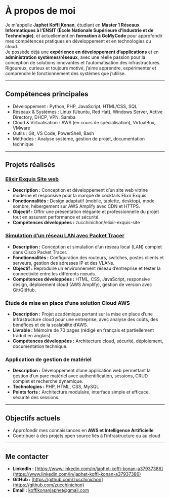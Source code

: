 # À propos de moi

Je m'appelle **Japhet Koffi Konan**, étudiant en **Master 1 Réseaux Informatiques à l’ENSIT (École Nationale Supérieure d’Industrie et de Technologie)**, et actuellement en **formation à GoMyCode** pour approfondir mes compétences pratiques en développement et en technologies du cloud.  
Je possède déjà une **expérience en développement d’applications** et en **administration systèmes/réseaux**, avec une réelle passion pour la conception de solutions innovantes et l’automatisation des infrastructures.  
Rigoureux, curieux et toujours motivé, j’aime apprendre, expérimenter et comprendre le fonctionnement des systèmes que j’utilise.  

---

## Compétences principales

- Développement : Python, PHP, JavaScript, HTML/CSS, SQL  
- Réseaux & Systèmes : Linux (Ubuntu, Red Hat), Windows Server, Active Directory, DHCP, VPN, Samba  
- Cloud & Virtualisation : AWS (en cours de spécialisation), VirtualBox, VMware  
- Outils : Git, VS Code, PowerShell, Bash  
- Méthodes : Analyse système, gestion de projet, documentation technique  

---

## Projets réalisés

### [Elixir Exquis Site web](https://github.com/zucchinichon/elixir-exquis-site/tree/master)
- **Description :** Conception et développement d’un site web vitrine moderne et responsive pour la marque de cocktails Elixir Exquis.
- **Fonctionnalités :** Design adaptatif (mobile, tablette, desktop), mode sombre, hébergement sur AWS Amplify avec CDN et HTTPS.
- **Objectif :** Offrir une présentation élégante et professionnelle du projet tout en assurant performance et sécurité.
- **Compétences développées :** zucchinichon/elixir-exquis-site

### [Simulation d’un réseau LAN avec Packet Tracer](https://github.com/zucchinichon/Simulation-LAN)
- **Description :** Conception et simulation d’un réseau local (LAN) complet dans Cisco Packet Tracer.  
- **Fonctionnalités :** Configuration des routeurs, switches, postes clients et serveurs, gestion des adresses IP et des VLANs.  
- **Objectif :** Reproduire un environnement réseau d’entreprise et tester la connectivité entre les différents nœuds.  
- **Compétences développées :** HTML, CSS, JavaScript, responsive design, déploiement cloud (AWS Amplify), gestion de version avec Git/GitHub.


### Étude de mise en place d’une solution Cloud AWS
- **Description :** Projet académique portant sur la mise en place d’une infrastructure cloud pour une entreprise, avec analyse des coûts, des bénéfices et de la scalabilité d’AWS.  
- **Livrable :** Mémoire de 70 pages (rédigé en français et partiellement traduit en anglais).  
- **Compétences développées :** Architecture cloud, sécurité, déploiement, documentation technique.


### Application de gestion de matériel
- **Description :** Développement d’une application web permettant la gestion d’un parc matériel avec authentification, sessions, CRUD complet et recherche dynamique.  
- **Technologies :** PHP, HTML, CSS, MySQL  
- **Points forts :** Architecture modulaire, interface simple et efficace, sécurité des sessions.



---

## Objectifs actuels

- Approfondir mes connaissances en **AWS et Intelligence Artificielle**  
- Contribuer à des projets open source liés à l’infrastructure ou au cloud  


---

## Me contacter

- **LinkedIn :** [https://www.linkedin.com/in/japhet-koffi-konan-a37937386](https://www.linkedin.com/in/japhet-koffi-konan-a37937386)  
- **GitHub :** [https://github.com/zucchinichon](https://github.com/zucchinichon)  
- **Email :** [koffikonanjaphet@gmail.com](mailto:koffikonanjaphet@gmail.com)  
